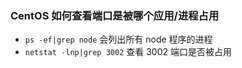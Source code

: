 ### CentOS 如何查看端口是被哪个应用/进程占用

- `ps -ef|grep node` 会列出所有 node 程序的进程
- `netstat -lnp|grep 3002` 查看 3002 端口是否被占用
